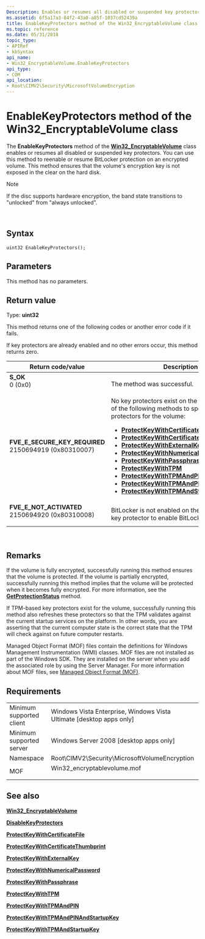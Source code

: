 ```yaml
---
Description: Enables or resumes all disabled or suspended key protectors.
ms.assetid: 6f5a17a3-84f2-43a0-a85f-1037cd52439a
title: EnableKeyProtectors method of the Win32_EncryptableVolume class
ms.topic: reference
ms.date: 05/31/2018
topic_type: 
- APIRef
- kbSyntax
api_name: 
- Win32_EncryptableVolume.EnableKeyProtectors
api_type: 
- COM
api_location: 
- Root\CIMV2\Security\MicrosoftVolumeEncryption
---
```


# EnableKeyProtectors method of the Win32\_EncryptableVolume class

The **EnableKeyProtectors** method of the [**Win32\_EncryptableVolume**](win32-encryptablevolume.md) class enables or resumes all disabled or suspended key protectors. You can use this method to reenable or resume BitLocker protection on an encrypted volume. This method ensures that the volume's encryption key is not exposed in the clear on the hard disk.

> [!Note]  
> If the disc supports hardware encryption, the band state transitions to "unlocked" from "always unlocked".

 

## Syntax


```mof
uint32 EnableKeyProtectors();
```



## Parameters

This method has no parameters.

## Return value

Type: **uint32**

This method returns one of the following codes or another error code if it fails.

If key protectors are already enabled and no other errors occur, this method returns zero.



<table>
<colgroup>
<col style="width: 50%" />
<col style="width: 50%" />
</colgroup>
<thead>
<tr class="header">
<th>Return code/value</th>
<th>Description</th>
</tr>
</thead>
<tbody>
<tr class="odd">
<td><dl> <dt><strong>S_OK</strong></dt> <dt>0 (0x0)</dt> </dl></td>
<td>The method was successful.<br/></td>
</tr>
<tr class="even">
<td><dl> <dt><strong>FVE_E_SECURE_KEY_REQUIRED</strong></dt> <dt>2150694919 (0x80310007)</dt> </dl></td>
<td>No key protectors exist on the volume. Use one of the following methods to specify key protectors for the volume:<br/>
<ul>
<li><a href="protectkeywithcertificatefile-win32-encryptablevolume.md"><strong>ProtectKeyWithCertificateFile</strong></a></li>
<li><a href="protectkeywithcertificatethumbprint-win32-encryptablevolume.md"><strong>ProtectKeyWithCertificateThumbprint</strong></a></li>
<li><a href="protectkeywithexternalkey-win32-encryptablevolume.md"><strong>ProtectKeyWithExternalKey</strong></a></li>
<li><a href="protectkeywithnumericalpassword-win32-encryptablevolume.md"><strong>ProtectKeyWithNumericalPassword</strong></a></li>
<li><a href="protectkeywithpassphrase-win32-encryptablevolume.md"><strong>ProtectKeyWithPassphrase</strong></a></li>
<li><a href="protectkeywithtpm-win32-encryptablevolume.md"><strong>ProtectKeyWithTPM</strong></a></li>
<li><a href="protectkeywithtpmandpin-win32-encryptablevolume.md"><strong>ProtectKeyWithTPMAndPIN</strong></a></li>
<li><a href="protectkeywithtpmandpinandstartupkey-win32-encryptablevolume.md"><strong>ProtectKeyWithTPMAndPINAndStartupKey</strong></a></li>
<li><a href="protectkeywithtpmandstartupkey-win32-encryptablevolume.md"><strong>ProtectKeyWithTPMAndStartupKey</strong></a></li>
</ul></td>
</tr>
<tr class="odd">
<td><dl> <dt><strong>FVE_E_NOT_ACTIVATED</strong></dt> <dt>2150694920 (0x80310008)</dt> </dl></td>
<td>BitLocker is not enabled on the volume. Add a key protector to enable BitLocker. <br/></td>
</tr>
</tbody>
</table>



 

## Remarks

If the volume is fully encrypted, successfully running this method ensures that the volume is protected. If the volume is partially encrypted, successfully running this method implies that the volume will be protected when it becomes fully encrypted. For more information, see the [**GetProtectionStatus**](getprotectionstatus-win32-encryptablevolume.md) method.

If TPM-based key protectors exist for the volume, successfully running this method also refreshes these protectors so that the TPM validates against the current startup services on the platform. In other words, you are asserting that the current computer state is the correct state that the TPM will check against on future computer restarts.

Managed Object Format (MOF) files contain the definitions for Windows Management Instrumentation (WMI) classes. MOF files are not installed as part of the Windows SDK. They are installed on the server when you add the associated role by using the Server Manager. For more information about MOF files, see [Managed Object Format (MOF)](https://msdn.microsoft.com/library/Aa823192(v=VS.85).aspx).

## Requirements



|                                     |                                                                                                         |
|-------------------------------------|---------------------------------------------------------------------------------------------------------|
| Minimum supported client<br/> | Windows Vista Enterprise, Windows Vista Ultimate \[desktop apps only\]<br/>                       |
| Minimum supported server<br/> | Windows Server 2008 \[desktop apps only\]<br/>                                                    |
| Namespace<br/>                | Root\\CIMV2\\Security\\MicrosoftVolumeEncryption<br/>                                             |
| MOF<br/>                      | <dl> <dt>Win32\_encryptablevolume.mof</dt> </dl> |



## See also

<dl> <dt>

[**Win32\_EncryptableVolume**](win32-encryptablevolume.md)
</dt> <dt>

[**DisableKeyProtectors**](disablekeyprotectors-win32-encryptablevolume.md)
</dt> <dt>

[**ProtectKeyWithCertificateFile**](protectkeywithcertificatefile-win32-encryptablevolume.md)
</dt> <dt>

[**ProtectKeyWithCertificateThumbprint**](protectkeywithcertificatethumbprint-win32-encryptablevolume.md)
</dt> <dt>

[**ProtectKeyWithExternalKey**](protectkeywithexternalkey-win32-encryptablevolume.md)
</dt> <dt>

[**ProtectKeyWithNumericalPassword**](protectkeywithnumericalpassword-win32-encryptablevolume.md)
</dt> <dt>

[**ProtectKeyWithPassphrase**](protectkeywithpassphrase-win32-encryptablevolume.md)
</dt> <dt>

[**ProtectKeyWithTPM**](protectkeywithtpm-win32-encryptablevolume.md)
</dt> <dt>

[**ProtectKeyWithTPMAndPIN**](protectkeywithtpmandpin-win32-encryptablevolume.md)
</dt> <dt>

[**ProtectKeyWithTPMAndPINAndStartupKey**](protectkeywithtpmandpinandstartupkey-win32-encryptablevolume.md)
</dt> <dt>

[**ProtectKeyWithTPMAndStartupKey**](protectkeywithtpmandstartupkey-win32-encryptablevolume.md)
</dt> </dl>

 

 




